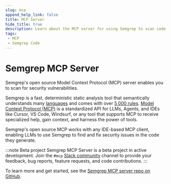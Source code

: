 ```yaml
---
slug: mcp
append_help_link: false
title: MCP Server
hide_title: true
description: Learn about the MCP server for using Semgrep to scan code for security vulnerabilities.
tags:
 - MCP
 - Semgrep Code
---
```


# Semgrep MCP Server

Semgrep's open source Model Context Protocol (MCP) server enables you to scan for security vulnerabilities.

Semgrep is a fast, deterministic static analysis tool that semantically understands many [languages](https://semgrep.dev/docs/supported-languages) and comes with over [5,000 rules](https://semgrep.dev/registry). [Model Context Protocol (MCP)](https://modelcontextprotocol.io/) is a standardized API for LLMs, Agents, and IDEs like Cursor, VS Code, Windsurf, or any tool that supports MCP to receive specialized help, gain context, and harness the power of tools.

Semgrep's open source MCP works with any IDE-based MCP client, enabling LLMs to use Semgrep to find and fix security issues in the code they generate.

:::note Beta project
Semgrep MCP Server is a beta project in active development. Join the `#mcp` [Slack community](https://go.semgrep.dev/slack) channel to provide your feedback, bug reports, feature requests, and code contributions.
:::

To learn more and get started, see the [Semgrep MCP server repo on GitHub](https://github.com/semgrep/semgrep/tree/develop/cli/src/semgrep/mcp).
